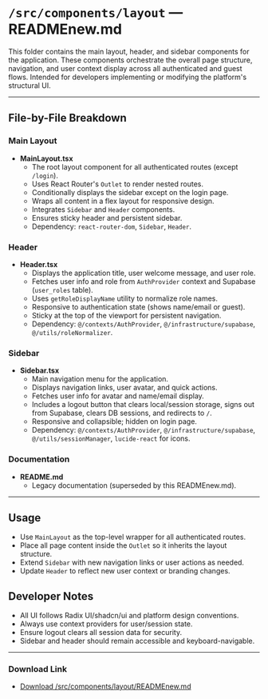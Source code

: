 # `/src/components/layout` — READMEnew.md

This folder contains the main layout, header, and sidebar components for the application. These components orchestrate the overall page structure, navigation, and user context display across all authenticated and guest flows. Intended for developers implementing or modifying the platform's structural UI.

---

## File-by-File Breakdown

### Main Layout
- **MainLayout.tsx**
  - The root layout component for all authenticated routes (except `/login`).
  - Uses React Router's `Outlet` to render nested routes.
  - Conditionally displays the sidebar except on the login page.
  - Wraps all content in a flex layout for responsive design.
  - Integrates `Sidebar` and `Header` components.
  - Ensures sticky header and persistent sidebar.
  - Dependency: `react-router-dom`, `Sidebar`, `Header`.

### Header
- **Header.tsx**
  - Displays the application title, user welcome message, and user role.
  - Fetches user info and role from `AuthProvider` context and Supabase (`user_roles` table).
  - Uses `getRoleDisplayName` utility to normalize role names.
  - Responsive to authentication state (shows name/email or guest).
  - Sticky at the top of the viewport for persistent navigation.
  - Dependency: `@/contexts/AuthProvider`, `@/infrastructure/supabase`, `@/utils/roleNormalizer`.

### Sidebar
- **Sidebar.tsx**
  - Main navigation menu for the application.
  - Displays navigation links, user avatar, and quick actions.
  - Fetches user info for avatar and name/email display.
  - Includes a logout button that clears local/session storage, signs out from Supabase, clears DB sessions, and redirects to `/`.
  - Responsive and collapsible; hidden on login page.
  - Dependency: `@/contexts/AuthProvider`, `@/infrastructure/supabase`, `@/utils/sessionManager`, `lucide-react` for icons.

### Documentation
- **README.md**
  - Legacy documentation (superseded by this READMEnew.md).

---

## Usage
- Use `MainLayout` as the top-level wrapper for all authenticated routes.
- Place all page content inside the `Outlet` so it inherits the layout structure.
- Extend `Sidebar` with new navigation links or user actions as needed.
- Update `Header` to reflect new user context or branding changes.

## Developer Notes
- All UI follows Radix UI/shadcn/ui and platform design conventions.
- Always use context providers for user/session state.
- Ensure logout clears all session data for security.
- Sidebar and header should remain accessible and keyboard-navigable.

---

### Download Link
- [Download /src/components/layout/READMEnew.md](sandbox:/Users/neilbatchelor/Cursor/1/src/components/layout/READMEnew.md)
